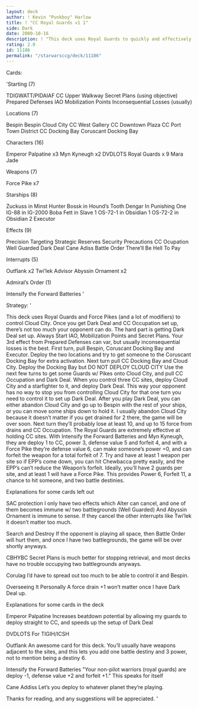 ```yaml
---
layout: deck
author: ! Kevin "Punkboy" Harlow
title: ! "CC Royal Guards v1 1"
side: Dark
date: 2000-10-16
description: ! "This deck uses Royal Guards to quickly and effectively set up Dark Deal."
rating: 2.0
id: 11186
permalink: "/starwarsccg/deck/11186"
---
```

Cards: 

'Starting (7)

TDIGWATT/PIDAIAF
CC Upper Walkway
Secret Plans (using objective)
Prepared Defenses
IAO
Mobilization Points
Inconsequential Losses (usually)

Locations (7)

Bespin
Bespin Cloud City
CC West Gallery
CC Downtown Plaza
CC Port Town District
CC Docking Bay
Coruscant Docking Bay

Characters (16)

Emperor Palpatine x3
Myn Kyneugh x2
DVDLOTS
Royal Guards x 9
Mara Jade

Weapons (7)

Force Pike x7

Starships (8)

Zuckuss in Minst Hunter
Bossk in Hound’s Tooth
Dengar In Punishing One
IG-88 in IG-2000
Boba Fett in Slave 1
OS-72-1 in Obsidian 1
OS-72-2 in Obsidian 2
Executor

Effects (9)

Precision Targeting
Strategic Reserves
Security Precautions
CC Ocupation
Well Guarded
Dark Deal
Cane Adiss
Battle Order
There’ll Be Hell To Pay

Interrupts (5)

Outflank x2
Twi’lek Advisor
Abyssin Ornament x2

Admiral’s Order (1)

Intensify the Forward Batteries
'

Strategy: '

This deck uses Royal Guards and Force Pikes (and a lot of modifiers) to control Cloud City. Once you get Dark Deal and CC Occupation set up, there’s not too much your opponent can do. The hard part is getting Dark Deal set up.
Always Start IAO, Mobilization Points and Secret Plans. Your 3rd effect from Prepared Defenses can var, but usually inconsequential losses is the best. First turn, pull Bespin, Coruscant Docking Bay and Executor. Deploy the two locations and try to get someone to the Coruscant Docking Bay for extra activation. Next turn pull CC Docking Bay and Cloud City. Deploy the Docking Bay but DO NOT DEPLOY CLOUD CITY Use the next few turns to get some Guards w/ Pikes onto Cloud City, and pull CC Occupation and Dark Deal. When you control three CC sites, deploy Cloud City and a starfighter to it, and deploy Dark Deal. This way your opponent has no way to stop you from controlling Cloud City for that one turn you need to control it to set up Dark Deal. After you play Dark Deal, you can either abandon Cloud City and go up to Bespin with the rest of your ships, or you can move some ships down to hold it. I usually abandon Cloud City because it doesn’t matter if you get drained for 2 there, the game will be over soon. Next turn they’ll probably lose at least 10, and up to 15 force from drains and CC Occupation.
The Royal Guards are extremely effective at holding CC sites. With Intensify the Forward Batteries and Myn Kyneugh, they are deploy 1 to CC, power 3, defense value 5 and forfeit 4, and with a Force Pike they’re defense value 6, can make someone’s power =0, and can forfeit the weapon for a total forfeit of 7. Try and have at least 1 weapon per site so if EPP’s come down, you can hit Chewbacca pretty easily, and the EPP’s can’t reduce the Weapon’s forfeit. Ideally, you’ll have 2 guards per site, and at least 1 will have a Force Pike. This provides Power 6, Forfeit 11, a chance to hit someone, and two battle destinies.

Explanations for some cards left out

SAC protection I only have two effects which Alter can cancel, and one of them becomes immune w/ two battlegrounds (Well Guarded) And Abyssin Ornament is immune to sense. If they cancel the other interrupts like Twi’lek it doesn’t matter too much.

Search and Destroy If the opponent is playing all space, then Battle Order will hurt them, and once I have two battlegrounds, the game will be over shortly anyways.

CBHYBC Secret Plans is much better for stopping retrieval, and most decks have no trouble occupying two battlegrounds anyways.

Corulag I’d have to spread out too much to be able to control it and Bespin.

Overseeing It Personally A force drain +1 won’t matter once I have Dark Deal up.

Explanations for some cards in the deck

Emperor Palpatine Increases beatdown potential by allowing my guards to deploy straight to CC, and speeds up the setup of Dark Deal

DVDLOTS For TIGIH/ICSH

Outflank An awesome card for this deck. You’ll usually have weapons adjacent to the sites, and this lets you add one battle destiny and 3 power, not to mention being a destiny 6.

Intensify the Forward Batteries "Your non-pilot warriors (royal guards) are deploy -1, defense value +2 and forfeit +1." This speaks for itself

Cane Addiss Let’s you deploy to whatever planet they’re playing.


Thanks for reading, and any suggestions will be appreciated.
'
